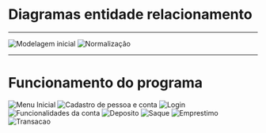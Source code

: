 # Diagramas entidade relacionamento
<hr>

![Modelagem inicial](diagramas/diagrama_1.png)
![Normalização](diagramas/diagrama_2.png)
<hr>

# Funcionamento do programa

![Menu Inicial](prints/1.png)
![Cadastro de pessoa e conta](prints/2.png)
![Login](prints/3.png)
![Funcionalidades da conta](prints/4.png)
![Deposito](prints/5.png)
![Saque](prints/6.png)
![Emprestimo](prints/7.png)
![Transacao](prints/8.png)

